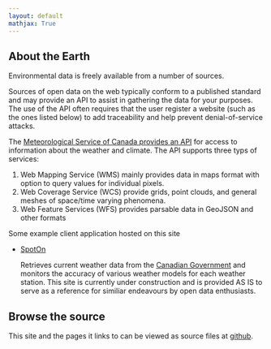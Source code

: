 ```yaml
---
layout: default
mathjax: True
---
```

## About the Earth

Environmental data is freely available from a number of sources. 

Sources of open data on the web typically conform to a published standard and may provide an API to assist in gathering the data for your purposes.  The use of the API often requires that the user register a website (such as the ones listed below) to add traceability and help prevent denial-of-service attacks.

The [Meteorological Service of Canada provides an API](https://geo.weather.gc.ca/geomet/features/api?f=html) for access to information about the weather and climate.  The API supports three typs of services:

   1. Web Mapping Service (WMS) mainly provides data in maps format with option to query values for individual pixels.
   2. Web Coverage Service (WCS) provide grids, point clouds, and general meshes of space/time varying phenomena.
   3. Web Feature Services (WFS) provides parsable data in GeoJSON and other formats

Some example client application hosted on this site
   * [SpotOn](https://StephenMottyNRC.github.io/SpotOn)
   
       Retrieves current weather data from the [Canadian Government](https://www.canada.ca/en/environment-climate-change/services/weather-general-tools-resources/weather-tools-specialized-data/geospatial-web-services.html) and monitors the accuracy of various weather models for each weather station.
       This site is currently under construction and is provided AS IS to serve as a reference for similiar endeavours by open data enthusiasts.

## Browse the source

This site and the pages it links to can be viewed as source files at [github](https://github.com/StephenMottyNRC/StephenMottyNRC.github.io). 
